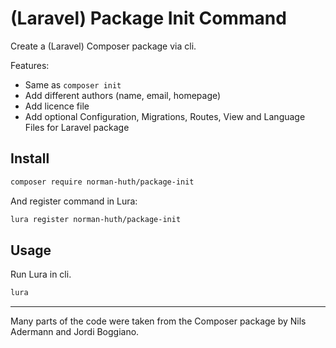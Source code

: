 # (Laravel) Package Init Command

Create a (Laravel) Composer package via cli.

Features:

* Same as `composer init`
* Add different authors (name, email, homepage)
* Add licence file
* Add optional Configuration, Migrations, Routes, View and Language Files for Laravel package

## Install

```bash
composer require norman-huth/package-init
```

And register command in Lura:

```bash
lura register norman-huth/package-init
```

## Usage

Run Lura in cli.

```bash
lura
```

---

Many parts of the code were taken from the Composer package by Nils Adermann and Jordi Boggiano.
